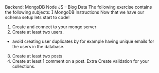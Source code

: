 Backend: MongoDB
Node JS – Blog Data
The following exercise contains the following subjects:
 MongoDB
Instructions
Now that we have our schema setup lets start to code!

1. Create and connect to your mongo server
2. Create at least two users.

- avoid creating user duplicates by for example having
  unique emails for the users in the database.

3. Create at least two posts
4. Create at least 1 comment on a post.
   Extra
   Create validation for your collections.
